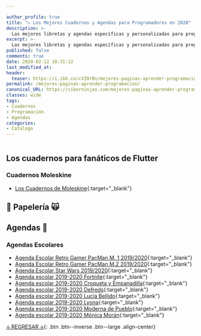 ```yaml
---

author_profile: true
title: "▷ Los Mejores Cuadernos y Agendas para Programadores en 2020"
description: >-
  Las mejores libretas y agendas específicas y personalizadas para programadores, desarrolladores y diseñadores.
excerpt: >-
  Las mejores libretas y agendas específicas y personalizadas para programadores, desarrolladores y diseñadores.
published: false
comments: true
date: 2020-02-12 10:31:12
last_modified_at: 
header:
  teaser: https://i.ibb.co/cXZ8rBn/mejores-paginas-aprender-programacion.jpg
permalink: /mejores-paginas-aprender-programacion/
canonical_URL: https://ciberninjas.com/mejores-paginas-aprender-programacion/
classes: wide
tags:
- Cuadernos
- Programación
- Agendas
categories:
- Catálogo
---
```


![]()

## Los cuadernos para fanáticos de Flutter



### Cuadernos Moleskine

* [Los Cuadernos de Moleskine](https://amzn.to/2ZRGWMn){:target="_blank"}

## 🎁 Papelería 🙀

## Agendas 📆

### Agendas Escolares <i class="fas fa-calendar-week"></i>

* [Agenda Escolar Retro Gamer PacMan M. 1 2019/2020](https://amzn.to/2I2bwrx){:target="_blank"}
* [Agenda Escolar Retro Gamer PacMan M.2 2019/2020](https://amzn.to/2NaSKSQ){:target="_blank"}
* [Agenda Escolar Star Wars 2019/2020](https://amzn.to/2URK30R){:target="_blank"}
* [Agenda escolar 2019-2020 Fortnite](https://amzn.to/34EykHq){:target="_blank"}
* [Agenda escolar 2019-2020 Croqueta y Empanadilla](https://amzn.to/2L2YZ94){:target="_blank"}
* [Agenda escolar 2019-2020 Defreds](https://amzn.to/2L6SRNb){:target="_blank"}
* [Agenda escolar 2019-2020 Lucía Bellido](https://amzn.to/2ZtWmpW){:target="_blank"}
* [Agenda escolar 2019-2020 Lyona](https://amzn.to/2UdNUoC){:target="_blank"}
* [Agenda escolar 2019-2020 Moderna de Pueblo](https://amzn.to/2Pn6R9B){:target="_blank"}
* [Agenda escolar 2019-2020 Mónica Morán](https://amzn.to/2ZBSvly){:target="_blank"}

[🔝 REGRESAR 🔝](/catalogo/libros/#page-title){: .btn .btn--inverse .btn--large .align-center}
